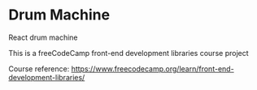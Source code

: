 # Drum Machine

React drum machine

This is a freeCodeCamp front-end development libraries course project

Course reference: https://www.freecodecamp.org/learn/front-end-development-libraries/
